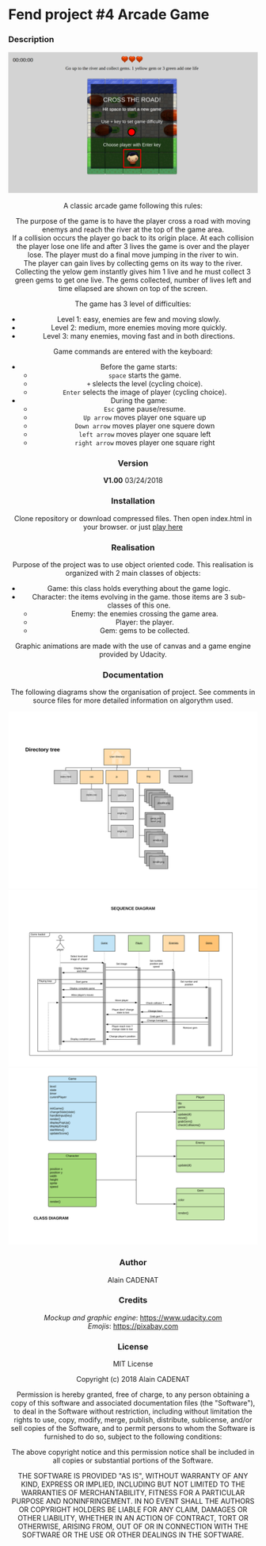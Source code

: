 # Fend project #4 Arcade Game #
### Description ###
<center><img src="images/arcade.png">

A classic arcade game following this rules:

The purpose of the game is to have the player cross a road with moving  enemys and reach the river at the top of the game area.  
If a collision occurs the player go back to its origin place. At each collision the player lose one life and after 3 lives the game is over and the player lose. The player must do a final move jumping in the river to win.  
The player can gain lives by collecting gems on its way to the river. Collecting the yelow gem instantly gives him 1 live and he must collect 3 green gems to get one live.
The gems collected, number of lives left and time ellapsed are shown on top of the screen.  

The game has 3 level of difficulties:
- Level 1: easy, enemies are few and moving slowly.
- Level 2: medium, more enemies moving more quickly.
- Level 3: many enemies, moving fast and in both directions.

Game commands are entered with the keyboard:
- Before the game starts:
    - `space` starts the game.
    - `+` slelects the level (cycling choice).
    - `Enter` selects the image of player (cycling choice).
- During the game:
    - `Esc` game pause/resume.
    - `Up arrow` moves player one square up
    - `Down arrow` moves player one squere down
    - `left arrow` moves player one square left
    - `right arrow` moves player one square right

### Version
__V1.00__ 03/24/2018
### Installation ###
Clone repository or download compressed files. Then open index.html in your browser. or just <a href="https://alain91530.github.io/projects/arcade/index.html">play here</a>

### Realisation ###

Purpose of the project was to use object oriented code. This realisation is organized with 2 main classes of objects:

- Game: this class holds everything about the game logic.
- Character: the items evolving in the game. those items are 3 sub-classes of this one.
    - Enemy: the enemies crossing the game area.
    - Player: the player.
    - Gem: gems to be collected.

Graphic animations are made with the use of canvas and a game engine provided by Udacity.

### Documentation ###
The following diagrams show the organisation of project. See comments in source files for more detailed information on algorythm used.
<center><img src="images/directory tree.svg">
<center><img src="images/sequence diagram.svg">
<center><img src="images/class diagram.svg">

### Author ###
Alain CADENAT

### Credits ###
_Mockup and graphic engine_: https://www.udacity.com  
_Emojis_: https://pixabay.com

### License
MIT License

Copyright (c) 2018 Alain CADENAT

Permission is hereby granted, free of charge, to any person obtaining a copy
of this software and associated documentation files (the "Software"), to deal
in the Software without restriction, including without limitation the rights
to use, copy, modify, merge, publish, distribute, sublicense, and/or sell
copies of the Software, and to permit persons to whom the Software is
furnished to do so, subject to the following conditions:

The above copyright notice and this permission notice shall be included in all
copies or substantial portions of the Software.

THE SOFTWARE IS PROVIDED "AS IS", WITHOUT WARRANTY OF ANY KIND, EXPRESS OR
IMPLIED, INCLUDING BUT NOT LIMITED TO THE WARRANTIES OF MERCHANTABILITY,
FITNESS FOR A PARTICULAR PURPOSE AND NONINFRINGEMENT. IN NO EVENT SHALL THE
AUTHORS OR COPYRIGHT HOLDERS BE LIABLE FOR ANY CLAIM, DAMAGES OR OTHER
LIABILITY, WHETHER IN AN ACTION OF CONTRACT, TORT OR OTHERWISE, ARISING FROM,
OUT OF OR IN CONNECTION WITH THE SOFTWARE OR THE USE OR OTHER DEALINGS IN THE
SOFTWARE.
